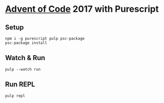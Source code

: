 # [Advent of Code](https://adventofcode.com) 2017 with Purescript

## Setup

```
npm i -g purescript pulp psc-package
psc-package install
```

## Watch & Run

```
pulp --watch run
```

## Run REPL

```
pulp repl
```